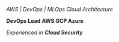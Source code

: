*AWS | DevOps | MLOps*
_Cloud Architecture_

**DevOps Lead**
__AWS GCP Azure__

_Experienced in **Cloud Security**_
